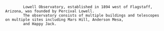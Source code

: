 
            Lowell Observatory, established in 1894 west of Flagstaff, Arizona, was founded by Percival Lowell. 
            The observatory consists of multiple buildings and telescopes on multiple sites including Mars Hill, Anderson Mesa, 
            and Happy Jack.
        